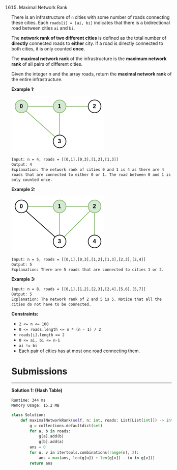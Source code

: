 1615. Maximal Network Rank

There is an infrastructure of `n` cities with some number of roads connecting these cities. Each `roads[i] = [ai, bi]` indicates that there is a bidirectional road between cities `ai` and `bi`.

The **network rank of two different cities** is defined as the total number of **directly** connected roads to **either** city. If a road is directly connected to both cities, it is only counted **once**.

The **maximal network rank** of the infrastructure is the **maximum network rank** of all pairs of different cities.

Given the integer n and the array roads, return the **maximal network rank** of the entire infrastructure.

 

**Example 1:**

![1615_ex1.png](img/1615_ex1.png)
```
Input: n = 4, roads = [[0,1],[0,3],[1,2],[1,3]]
Output: 4
Explanation: The network rank of cities 0 and 1 is 4 as there are 4 roads that are connected to either 0 or 1. The road between 0 and 1 is only counted once.
```

**Example 2:**

![1615_ex2.png](img/1615_ex2.png)
```
Input: n = 5, roads = [[0,1],[0,3],[1,2],[1,3],[2,3],[2,4]]
Output: 5
Explanation: There are 5 roads that are connected to cities 1 or 2.
```

**Example 3:**
```
Input: n = 8, roads = [[0,1],[1,2],[2,3],[2,4],[5,6],[5,7]]
Output: 5
Explanation: The network rank of 2 and 5 is 5. Notice that all the cities do not have to be connected.
```

**Constraints:**

* `2 <= n <= 100`
* `0 <= roads.length <= n * (n - 1) / 2`
* `roads[i].length == 2`
* `0 <= ai, bi <= n-1`
* `ai != bi`
* Each pair of cities has at most one road connecting them.

# Submissions
---
**Solution 1: (Hash Table)**
```
Runtime: 344 ms
Memory Usage: 15.2 MB
```
```python
class Solution:
    def maximalNetworkRank(self, n: int, roads: List[List[int]]) -> int:
        g = collections.defaultdict(set)
        for a, b in roads:
            g[a].add(b)
            g[b].add(a)
        ans = 0
        for u, v in itertools.combinations(range(n), 2):
            ans = max(ans, len(g[u]) + len(g[v]) - (u in g[v]))
        return ans
```
